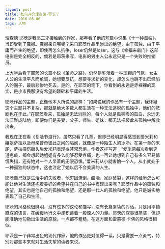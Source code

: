 ```yaml
---
layout: post
title: 如何评价理查德·耶茨？
date: 2016-06-06
tags: 人物
---
```

理查德·耶茨是我高三才接触到的作家，那年看了他的短篇小说集《十一种孤独》，当即受到了震撼。震撼来自哪呢？来自耶茨作品里渗出的绝望，由于孤独、由于平庸而产生的绝望，即使再怎么抗争，loser仍然是loser。这与《幸福来敲门》这部电影是完全相反的，倘若是耶茨来写，电影的男主人公永远只是一个失败的推销员。

上大学后看了耶茨的长篇小说《革命之路》，仍然是弥漫着一种压抑的气氛，女主人公的生活平凡而单调，她想要反抗，想要寻求新的变化，却怎么也跳不出已经陷入的圈子，最后悲惨地死去。是的，在耶茨的笔下，你看到的永远是赤裸裸的现实，是小市民那没有希望的琐碎和平庸的生活。

耶茨作品的主题，正像他本人所说的那样：“如果说我的作品有一个主题，我怀疑这个主题并不复杂，那就是绝大多数人都生活在一种无法逃脱的孤独中，他们的悲剧也在于此。”在耶茨看来，孤独是无法消除的，每个人就是孤零零的孤岛，永远无法汇聚成陆地，即便你们是夫妻、父子、师生、姐妹，都无法把彼此从孤独中解救出来。

我现在正在看《复活节游行》，虽然只看了几章，但却已经明显得感觉到爱米莉和姐姐萨拉以及母亲普奇彼此之间的隔阂，就像是一种陌生人的冰冷。在第一章的末尾，萨拉撞伤额头后爱米莉表现得非常恐惧，作者这样写道：“爱米莉每次看到这道疤痕，都会想起她姐姐有多么能够忍受疼痛，也一再让她想到自己有多么容易惊慌失措，还有她对一个人呆着的无限恐惧。”爱米莉从小就害怕一个人，从小就处于一种孤独的状态中，这也注定了她以后不会美满的人生。

耶茨自己就是生活中的失败者，他穷困潦倒，酗酒，家庭破裂，这样的经历怎么可能让他对生活还抱着美好的希望并在自己的书中表现出来呢？耶茨作品中的孤独和绝望，其实也是他自己的孤独和绝望，还是那一代人的孤独和绝望。他只是诚实地表现了自己和生活。

耶茨的风格也很鲜明，没有过多的议论和描写，没有长篇累牍的对话，只是用平铺直叙的语言，在缓缓地行文中却积蓄着一股惊人的力量。耶茨的叙事很简洁，但却能准确地勾勒出生活的原貌，一点都不粗糙，在这方面和雷蒙德·卡佛的风格很相似。

耶茨是一个非常出色的现代作家，他的作品绝对值得一读，只是需要一点勇气，特别对那些本来就对生活失望的读者来说。